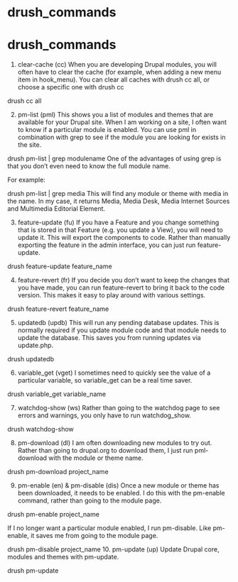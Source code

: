 # drush_commands

# drush_commands


1. clear-cache (cc)
When you are developing Drupal modules, you will often have to clear the cache (for example, when adding a new menu item in hook_menu).
You can clear all caches with drush cc all, or choose a specific one with drush cc

  drush cc all
  
2. pm-list (pml)
This shows you a list of modules and themes that are available for your Drupal site. When I am working on a site, I often want to know if a particular module is enabled. You can use pml in combination with grep to see if the module you are looking for exists in the site.

 drush pm-list | grep modulename
One of the advantages of using grep is that you don’t even need to know the full module name.

For example:

 drush pm-list | grep media
This will find any module or theme with media in the name. In my case, it returns Media, Media Desk, Media Internet Sources and Multimedia Editorial Element.

3. feature-update (fu)
If you have a Feature and you change something that is stored in that Feature (e.g. you update a View), you will need to update it. This will export the components to code. Rather than manually exporting the feature in the admin interface, you can just run feature-update.

 drush feature-update feature_name
 
4. feature-revert (fr)
If you decide you don’t want to keep the changes that you have made, you can run feature-revert to bring it back to the code version. This makes it easy to play around with various settings.

 drush feature-revert feature_name
 
5. updatedb (updb)
This will run any pending database updates. This is normally required if you update module code and that module needs to update the database. This saves you from running updates via update.php.

 drush updatedb
 
6. variable_get (vget)
I sometimes need to quickly see the value of a particular variable, so variable_get can be a real time saver.

 drush variable_get variable_name
 
7. watchdog-show (ws)
Rather than going to the watchdog page to see errors and warnings, you only have to run watchdog_show.

 drush watchdog-show
 
8. pm-download (dl)
I am often downloading new modules to try out. Rather than going to drupal.org to download them, I just run pml-download with the module or theme name.

 drush pm-download project_name
 
9. pm-enable (en) & pm-disable (dis)
Once a new module or theme has been downloaded, it needs to be enabled. I do this with the pm-enable command, rather than going to the module page.

 drush pm-enable project_name
 
If I no longer want a particular module enabled, I run pm-disable. Like pm-enable, it saves me from going to the module page.

 drush pm-disable project_name
10. pm-update (up)
Update Drupal core, modules and themes with pm-update.

 drush pm-update
